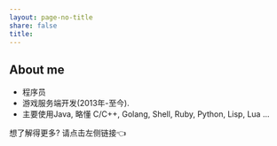 ```yaml
---
layout: page-no-title
share: false
title:
---
```


## About me

- 程序员
- 游戏服务端开发(2013年-至今).
- 主要使用Java, 略懂 C/C++, Golang, Shell, Ruby, Python, Lisp, Lua ...

想了解得更多? 请点击左侧链接👈
